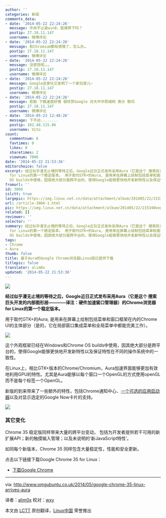 ```yaml
---
author: ''
categories: 新闻
comments_data:
- date: '2014-05-22 22:24:26'
  message: 中央不让装win8，能推荐下吗？
  postip: 27.18.11.147
  username: 微博评论
- date: '2014-05-22 22:24:26'
  message: 和Chromium都有感情了，怎么办…
  postip: 27.18.11.147
  username: 微博评论
- date: '2014-05-22 22:24:26'
  message: 没感觉呢。。。
  postip: 27.18.11.147
  username: 微博评论
- date: '2014-05-22 22:24:26'
  message: Google这家伙又发明了一个新玩意儿~
  postip: 27.18.11.147
  username: 微博评论
- date: '2014-05-22 22:24:26'
  message: 悲剧 下载速度好慢 很欣赏Google 对大中华局域网 表示 郁闷
  postip: 27.18.11.147
  username: 微博评论
- date: '2014-05-23 12:48:26'
  message: 下不动........
  postip: 182.48.115.86
  username: Vito
count:
  commentnum: 6
  favtimes: 0
  likes: 0
  sharetimes: 2
  viewnum: 7006
date: '2014-05-22 21:53:36'
editorchoice: false
excerpt: 经过似乎漫无止境的等待之后，Google近日正式发布采用Aura（它是这个 搜索巨头开发的内部图形层译注：硬件加速窗口管理器）的Chrome浏览器
  for Linux的第一个稳定版本。 用于取代GTK+的Aura, 是用来在屏幕上绘制包括菜单和窗口框架在内的Chrome UI的主体部分（是的，它在局部窗口集成菜单和全局菜单中都能完美工作）。  这个外观框架已经在Windows和Chrome
  OS builds中使用，因其绝大部分是跨平台的，使得Google能够更快地开发新特性以及保证特性在不同的操作系统中的一致性。 在Linux上，相比GTK+版本的Chrome/Chromium，Aura加速界面能
fromurl: ''
id: 3066
islctt: true
largepic: https://img.linux.net.cn/data/attachment/album/201405/22/215340oogh9q9vzzs7i7a9.png
url: /article-3066-1.html
pic: https://img.linux.net.cn/data/attachment/album/201405/22/215340oogh9q9vzzs7i7a9.png.thumb.jpg
related: []
reviewer: ''
selector: ''
summary: 经过似乎漫无止境的等待之后，Google近日正式发布采用Aura（它是这个 搜索巨头开发的内部图形层译注：硬件加速窗口管理器）的Chrome浏览器
  for Linux的第一个稳定版本。 用于取代GTK+的Aura, 是用来在屏幕上绘制包括菜单和窗口框架在内的Chrome UI的主体部分（是的，它在局部窗口集成菜单和全局菜单中都能完美工作）。  这个外观框架已经在Windows和Chrome
  OS builds中使用，因其绝大部分是跨平台的，使得Google能够更快地开发新特性以及保证特性在不同的操作系统中的一致性。 在Linux上，相比GTK+版本的Chrome/Chromium，Aura加速界面能
tags:
- Chrome
- Aura
thumb: false
title: 基于Aura的Google Chrome浏览器Linux版已提供下载
titlepic: false
translator: alim0x
updated: '2014-05-22 21:53:36'
---
```


![](/data/attachment/album/201405/22/215340oogh9q9vzzs7i7a9.png)


**经过似乎漫无止境的等待之后，Google近日正式发布采用Aura（它是这个 搜索巨头开发的内部图形层————译注：硬件加速窗口管理器）的Chrome浏览器 for Linux的第一个稳定版本。**


用于取代GTK+的Aura, 是用来在屏幕上绘制包括菜单和窗口框架在内的Chrome UI的主体部分（是的，它在局部窗口集成菜单和全局菜单中都能完美工作）。


![](/data/attachment/album/201405/22/215343p8ztlpjfu8f7z2yc.png)


这个外观框架已经在Windows和Chrome OS builds中使用，因其绝大部分是跨平台的，使得Google能够更快地开发新特性以及保证特性在不同的操作系统中的一致性。


在Linux上，相比GTK+版本的Chrome/Chromium，Aura加速界面能够更加有效地利用GPU的特性。尤其是Aura能够以每个窗口一个OpenGL的方式使用openGL而不是每个标签一个OpenGL。


新版的到来带来了一些额外的特性，包括Chrome通知中心、[一个可选的应用启动器](https://chrome.google.com/webstore/launcher)以及对显示选定的Google Now卡片的支持。


![](/data/attachment/album/201405/22/215345td63g8g93dz6l9vg.jpg)


### 其它变化


Chrome 35 稳定版同样带来大量的跨平台变动， 包括为开发者提供若干可用的新扩展API；新的触摸输入管理；以及未说明的‘新JavaScript特性’。


如同每个新版本，Chrome 35 同样包含大量稳定性，性能和安全更新。


点击以下链接下载Google Chrome 35 for Linux：


* [下载Google Chrome](https://www.google.com/chrome/browser/)




---


via: <http://www.omgubuntu.co.uk/2014/05/google-chrome-35-linux-arrives-aura>


译者：[alim0x](https://github.com/alim0x) 校对：[wxy](https://github.com/wxy)


本文由 [LCTT](https://github.com/LCTT/TranslateProject) 原创翻译，[Linux中国](http://linux.cn/) 荣誉推出